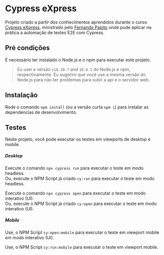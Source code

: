 # Cypress eXpress

Projeto criado a partir dos conhecimentos aprendidos durante o curso [Cypress eXpress](https://www.udemy.com/course/cypress-express/), ministrado pelo [Fernando Papito](https://www.udemy.com/user/fernando-papito/) onde pude aplicar na prática a automação de testes E2E com Cypress.

## Pré condições

É necessário ter instalado o Node.js e o npm para executar este projeto.

> Eu usei a versão `v18.20.7` and `10.8.2` do Node.js e npm, respectivamente. Eu sugeriro que você use a mesma versão do Node.js para não ter problemas para subir a api e o servidor web.

## Instalação

Rode o comando `npm install` (ou a versão curta `npm i`) para instalar as dependencias de desenvolvimento.

## Testes

Neste projeto, você pode executar os testes em viewports de desktop e mobile.

##### Desktop
Execute o comando `npx cypress run` para executar o teste em modo headless.     
Ou, execute o NPM Script já criado `cy:run` para executar o teste em modo headless.     

Execute o comando `npx cypress open` para executar o teste em modo interativo (UI).     
Ou, execute o NPM Script já criado `cy:open` para executar o teste em modo interativo (UI). 

##### Mobile
    
Use, o NPM Script `cy:open:mobile` para executar o teste em viewport mobile em modo interativo (UI).      

Use, o NPM Script `cy:run:mobile` para executar o teste em viewport mobile.    


